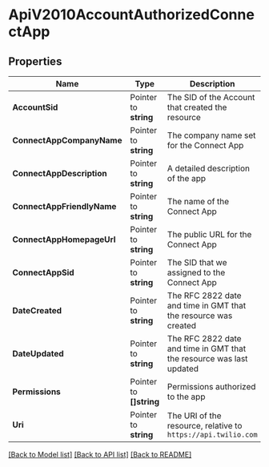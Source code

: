 # ApiV2010AccountAuthorizedConnectApp

## Properties

Name | Type | Description | Notes
------------ | ------------- | ------------- | -------------
**AccountSid** | Pointer to **string** | The SID of the Account that created the resource |
**ConnectAppCompanyName** | Pointer to **string** | The company name set for the Connect App |
**ConnectAppDescription** | Pointer to **string** | A detailed description of the app |
**ConnectAppFriendlyName** | Pointer to **string** | The name of the Connect App |
**ConnectAppHomepageUrl** | Pointer to **string** | The public URL for the Connect App |
**ConnectAppSid** | Pointer to **string** | The SID that we assigned to the Connect App |
**DateCreated** | Pointer to **string** | The RFC 2822 date and time in GMT that the resource was created |
**DateUpdated** | Pointer to **string** | The RFC 2822 date and time in GMT that the resource was last updated |
**Permissions** | Pointer to **[]string** | Permissions authorized to the app |
**Uri** | Pointer to **string** | The URI of the resource, relative to `https://api.twilio.com` |

[[Back to Model list]](../README.md#documentation-for-models) [[Back to API list]](../README.md#documentation-for-api-endpoints) [[Back to README]](../README.md)


